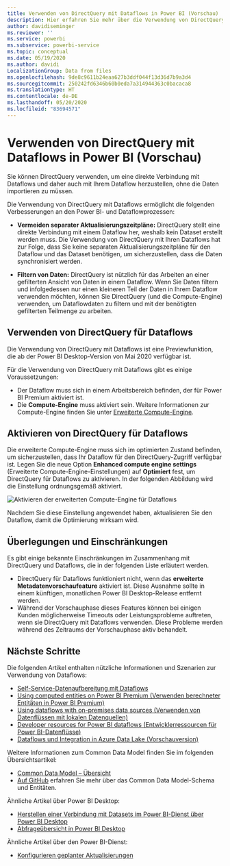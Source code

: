 ```yaml
---
title: Verwenden von DirectQuery mit Dataflows in Power BI (Vorschau)
description: Hier erfahren Sie mehr über die Verwendung von DirectQuery mit Dataflows in Power BI.
author: davidiseminger
ms.reviewer: ''
ms.service: powerbi
ms.subservice: powerbi-service
ms.topic: conceptual
ms.date: 05/19/2020
ms.author: davidi
LocalizationGroup: Data from files
ms.openlocfilehash: 9de8c9611b24eaa627b3ddf044f13d36d7b9a3d4
ms.sourcegitcommit: 250242fd6346b60b0eda7a314944363c0bacaca8
ms.translationtype: HT
ms.contentlocale: de-DE
ms.lasthandoff: 05/20/2020
ms.locfileid: "83694571"
---
```

# <a name="use-directquery-with-dataflows-in-power-bi-preview"></a>Verwenden von DirectQuery mit Dataflows in Power BI (Vorschau)

Sie können DirectQuery verwenden, um eine direkte Verbindung mit Dataflows und daher auch mit Ihrem Dataflow herzustellen, ohne die Daten importieren zu müssen. 

Die Verwendung von DirectQuery mit Dataflows ermöglicht die folgenden Verbesserungen an den Power BI- und Dataflowprozessen:

* **Vermeiden separater Aktualisierungszeitpläne:** DirectQuery stellt eine direkte Verbindung mit einem Dataflow her, weshalb kein Dataset erstellt werden muss. Die Verwendung von DirectQuery mit Ihren Dataflows hat zur Folge, dass Sie keine separaten Aktualisierungszeitpläne für den Dataflow und das Dataset benötigen, um sicherzustellen, dass die Daten synchronisiert werden.

* **Filtern von Daten:** DirectQuery ist nützlich für das Arbeiten an einer gefilterten Ansicht von Daten in einem Dataflow. Wenn Sie Daten filtern und infolgedessen nur einen kleineren Teil der Daten in Ihrem Dataflow verwenden möchten, können Sie DirectQuery (und die Compute-Engine) verwenden, um Dataflowdaten zu filtern und mit der benötigten gefilterten Teilmenge zu arbeiten.


## <a name="using-directquery-for-dataflows"></a>Verwenden von DirectQuery für Dataflows

Die Verwendung von DirectQuery mit Dataflows ist eine Previewfunktion, die ab der Power BI Desktop-Version von Mai 2020 verfügbar ist. 

Für die Verwendung von DirectQuery mit Dataflows gibt es einige Voraussetzungen:

* Der Dataflow muss sich in einem Arbeitsbereich befinden, der für Power BI Premium aktiviert ist.
* Die **Compute-Engine** muss aktiviert sein. Weitere Informationen zur Compute-Engine finden Sie unter [Erweiterte Compute-Engine](service-dataflows-enhanced-compute-engine.md).

## <a name="enable-directquery-for-dataflows"></a>Aktivieren von DirectQuery für Dataflows

Die erweiterte Compute-Engine muss sich im optimierten Zustand befinden, um sicherzustellen, dass Ihr Dataflow für den DirectQuery-Zugriff verfügbar ist. Legen Sie die neue Option **Enhanced compute engine settings** (Erweiterte Compute-Engine-Einstellungen) auf **Optimiert** fest, um DirectQuery für Dataflows zu aktivieren. In der folgenden Abbildung wird die Einstellung ordnungsgemäß aktiviert.

![Aktivieren der erweiterten Compute-Engine für Dataflows](media/service-dataflows-directquery/dataflows-directquery-01.png)

Nachdem Sie diese Einstellung angewendet haben, aktualisieren Sie den Dataflow, damit die Optimierung wirksam wird. 


## <a name="considerations-and-limitations"></a>Überlegungen und Einschränkungen

Es gibt einige bekannte Einschränkungen im Zusammenhang mit DirectQuery und Dataflows, die in der folgenden Liste erläutert werden.

* DirectQuery für Dataflows funktioniert nicht, wenn das **erweiterte Metadatenvorschaufeature** aktiviert ist. Diese Ausnahme sollte in einem künftigen, monatlichen Power BI Desktop-Release entfernt werden.
* Während der Vorschauphase dieses Features können bei einigen Kunden möglicherweise Timeouts oder Leistungsprobleme auftreten, wenn sie DirectQuery mit Dataflows verwenden. Diese Probleme werden während des Zeitraums der Vorschauphase aktiv behandelt.


## <a name="next-steps"></a>Nächste Schritte

Die folgenden Artikel enthalten nützliche Informationen und Szenarien zur Verwendung von Dataflows:

* [Self-Service-Datenaufbereitung mit Dataflows](service-dataflows-overview.md)
* [Using computed entities on Power BI Premium (Verwenden berechneter Entitäten in Power BI Premium)](service-dataflows-computed-entities-premium.md)
* [Using dataflows with on-premises data sources (Verwenden von Datenflüssen mit lokalen Datenquellen)](service-dataflows-on-premises-gateways.md)
* [Developer resources for Power BI dataflows (Entwicklerressourcen für Power BI-Datenflüsse)](service-dataflows-developer-resources.md)
* [Dataflows und Integration in Azure Data Lake (Vorschauversion)](service-dataflows-azure-data-lake-integration.md)

Weitere Informationen zum Common Data Model finden Sie im folgenden Übersichtsartikel:
* [Common Data Model – Übersicht](https://docs.microsoft.com/powerapps/common-data-model/overview)
* [Auf GitHub](https://github.com/Microsoft/CDM) erfahren Sie mehr über das Common Data Model-Schema und Entitäten.

Ähnliche Artikel über Power BI Desktop:

* [Herstellen einer Verbindung mit Datasets im Power BI-Dienst über Power BI Desktop](../connect-data/desktop-report-lifecycle-datasets.md)
* [Abfrageübersicht in Power BI Desktop](desktop-query-overview.md)

Ähnliche Artikel über den Power BI-Dienst:
* [Konfigurieren geplanter Aktualisierungen](../connect-data/refresh-scheduled-refresh.md)

